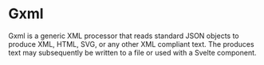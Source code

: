 # Gxml

Gxml is a generic XML processor that reads standard JSON objects to produce XML, HTML, SVG,
or any other XML compliant text.  The produces text may subsequently be written to a file
or used with a Svelte component.

